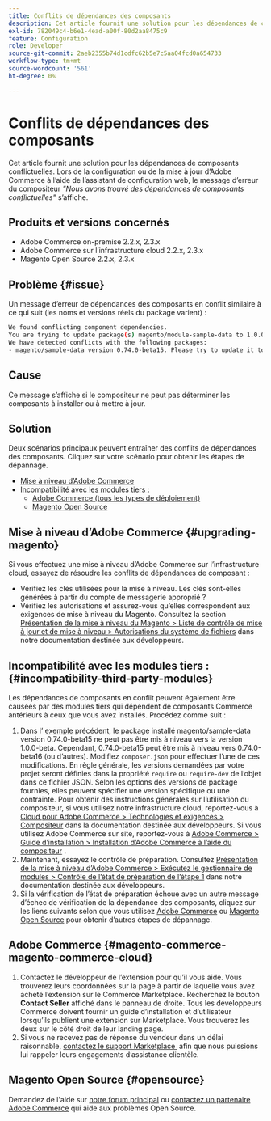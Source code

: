 ```yaml
---
title: Conflits de dépendances des composants
description: Cet article fournit une solution pour les dépendances de composants conflictuelles. Lors de la configuration ou de la mise à jour d’Adobe Commerce à l’aide de l’assistant de configuration web, le message d’erreur du compositeur *"Nous avons détecté des dépendances de composants conflictuelles"* s’affiche.
exl-id: 782049c4-b6e1-4ead-a00f-80d2aa8475c9
feature: Configuration
role: Developer
source-git-commit: 2aeb2355b74d1cdfc62b5e7c5aa04fcd0a654733
workflow-type: tm+mt
source-wordcount: '561'
ht-degree: 0%

---
```


# Conflits de dépendances des composants

Cet article fournit une solution pour les dépendances de composants conflictuelles. Lors de la configuration ou de la mise à jour d’Adobe Commerce à l’aide de l’assistant de configuration web, le message d’erreur du compositeur *&quot;Nous avons trouvé des dépendances de composants conflictuelles&quot;* s’affiche.

## Produits et versions concernés

* Adobe Commerce on-premise 2.2.x, 2.3.x
* Adobe Commerce sur l’infrastructure cloud 2.2.x, 2.3.x
* Magento Open Source 2.2.x, 2.3.x


## Problème {#issue}

Un message d’erreur de dépendances des composants en conflit similaire à ce qui suit (les noms et versions réels du package varient) :

```bash
We found conflicting component dependencies.
You are trying to update package(s) magento/module-sample-data to 1.0.0-beta
We have detected conflicts with the following packages:
- magento/sample-data version 0.74.0-beta15. Please try to update it to one of the following package versions: 0.74.0-beta16, 0.74.0-beta14, 0.74.0-beta13, 0.74.0-beta12, 0.74.0-beta11, 0.74.0-beta10, 0.74.0-beta9, 0.74.0-beta8, 0.74.0-beta7
```

## Cause

Ce message s’affiche si le compositeur ne peut pas déterminer les composants à installer ou à mettre à jour.

## Solution

Deux scénarios principaux peuvent entraîner des conflits de dépendances des composants. Cliquez sur votre scénario pour obtenir les étapes de dépannage.

* [Mise à niveau d’Adobe Commerce](#upgrading-magento)
* [Incompatibilité avec les modules tiers :](#incompatibility-third-party-modules)
   * [Adobe Commerce (tous les types de déploiement)](#magento-commerce-magento-commerce-cloud)
   * [Magento Open Source](#opensource)

## Mise à niveau d’Adobe Commerce {#upgrading-magento}

Si vous effectuez une mise à niveau d’Adobe Commerce sur l’infrastructure cloud, essayez de résoudre les conflits de dépendances de composant :

* Vérifiez les clés utilisées pour la mise à niveau. Les clés sont-elles générées à partir du compte de messagerie approprié ?
* Vérifiez les autorisations et assurez-vous qu’elles correspondent aux exigences de mise à niveau du Magento. Consultez la section [Présentation de la mise à niveau du Magento > Liste de contrôle de mise à jour et de mise à niveau > Autorisations du système de fichiers](https://experienceleague.adobe.com/fr/docs/commerce-operations/upgrade-guide/prepare/prerequisites#verify-file-system-permissions) dans notre documentation destinée aux développeurs.

## Incompatibilité avec les modules tiers : {#incompatibility-third-party-modules}

Les dépendances de composants en conflit peuvent également être causées par des modules tiers qui dépendent de composants Commerce antérieurs à ceux que vous avez installés. Procédez comme suit :

1. Dans l’ [exemple](#issue) précédent, le package installé magento/sample-data version 0.74.0-beta15 ne peut pas être mis à niveau vers la version 1.0.0-beta. Cependant, 0.74.0-beta15 peut être mis à niveau vers 0.74.0-beta16 (ou d’autres). Modifiez `composer.json` pour effectuer l’une de ces modifications. En règle générale, les versions demandées par votre projet seront définies dans la propriété `require` ou `require-dev` de l’objet dans ce fichier JSON. Selon les options des versions de package fournies, elles peuvent spécifier une version spécifique ou une contrainte. Pour obtenir des instructions générales sur l’utilisation du compositeur, si vous utilisez notre infrastructure cloud, reportez-vous à [Cloud pour Adobe Commerce > Technologies et exigences > Compositeur](https://experienceleague.adobe.com/fr/docs/commerce-cloud-service/user-guide/develop/overview#files) dans la documentation destinée aux développeurs. Si vous utilisez Adobe Commerce sur site, reportez-vous à [Adobe Commerce > Guide d’installation > Installation d’Adobe Commerce à l’aide du compositeur](https://experienceleague.adobe.com/fr/docs/commerce-operations/installation-guide/composer) .
1. Maintenant, essayez le contrôle de préparation. Consultez [Présentation de la mise à niveau d’Adobe Commerce > Exécutez le gestionnaire de modules > Contrôle de l’état de préparation de l’étape 1](https://experienceleague.adobe.com/fr/docs/commerce-operations/upgrade-guide/overview) dans notre documentation destinée aux développeurs.
1. Si la vérification de l’état de préparation échoue avec un autre message d’échec de vérification de la dépendance des composants, cliquez sur les liens suivants selon que vous utilisez [Adobe Commerce](#magento-commerce-magento-commerce-cloud) ou [Magento Open Source](#opensource) pour obtenir d’autres étapes de dépannage.

## Adobe Commerce {#magento-commerce-magento-commerce-cloud}

1. Contactez le développeur de l’extension pour qu’il vous aide. Vous trouverez leurs coordonnées sur la page à partir de laquelle vous avez acheté l’extension sur le Commerce Marketplace. Recherchez le bouton **Contact Seller** affiché dans le panneau de droite. Tous les développeurs Commerce doivent fournir un guide d’installation et d’utilisateur lorsqu’ils publient une extension sur Marketplace. Vous trouverez les deux sur le côté droit de leur landing page.
1. Si vous ne recevez pas de réponse du vendeur dans un délai raisonnable, [&#x200B; contactez le support Marketplace &#x200B;](mailto:commercemarketplacesupport@adobe.com) afin que nous puissions lui rappeler leurs engagements d’assistance clientèle.

## Magento Open Source {#opensource}

Demandez de l&#39;aide sur [notre forum principal](https://community.magento.com/) ou [contactez un partenaire Adobe Commerce](https://magento.com/find-a-partner) qui aide aux problèmes Open Source.
